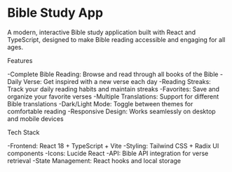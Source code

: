 # Bible Study App

A modern, interactive Bible study application built with React and TypeScript, designed to make Bible reading accessible and engaging for all ages.

Features

-Complete Bible Reading: Browse and read through all books of the Bible
-Daily Verse: Get inspired with a new verse each day
-Reading Streaks: Track your daily reading habits and maintain streaks
-Favorites: Save and organize your favorite verses
-Multiple Translations: Support for different Bible translations
-Dark/Light Mode: Toggle between themes for comfortable reading
-Responsive Design: Works seamlessly on desktop and mobile devices

Tech Stack

-Frontend: React 18 + TypeScript + Vite
-Styling: Tailwind CSS + Radix UI components
-Icons: Lucide React
-API: Bible API integration for verse retrieval
-State Management: React hooks and local storage
